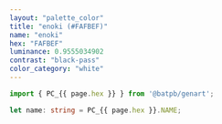 ```yaml
---
layout: "palette_color"
title: "enoki (#FAFBEF)"
name: "enoki"
hex: "FAFBEF"
luminance: 0.9555034902
contrast: "black-pass"
color_category: "white"
---
```


```typescript
import { PC_{{ page.hex }} } from '@batpb/genart';

let name: string = PC_{{ page.hex }}.NAME;
```
